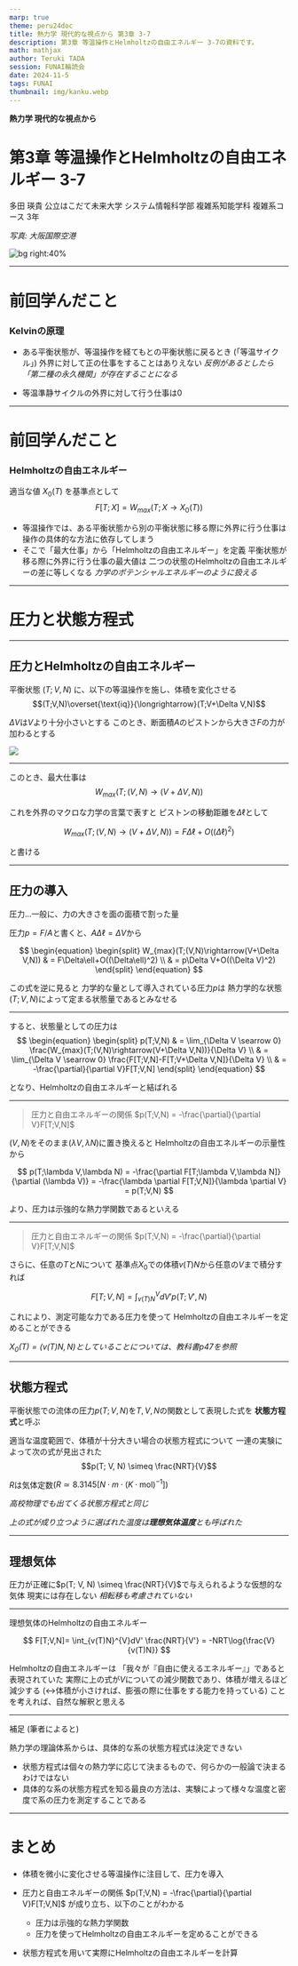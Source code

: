 ```yaml
---
marp: true
theme: peru24doc
title: 熱力学 現代的な視点から 第3章 3-7
description: 第3章 等温操作とHelmholtzの自由エネルギー 3-7の資料です。
math: mathjax
author: Teruki TADA
session: FUNAI輪読会
date: 2024-11-5
tags: FUNAI
thumbnail: img/kanku.webp
---
```


**熱力学 現代的な視点から**
# 第3章 等温操作とHelmholtzの自由エネルギー 3-7

多田 瑛貴
公立はこだて未来大学 システム情報科学部
複雑系知能学科 複雑系コース 3年

*写真: 大阪国際空港*

![bg right:40%](img/kanku.webp)

---

# 前回学んだこと

### Kelvinの原理
- ある平衡状態が、等温操作を経てもとの平衡状態に戻るとき (「等温サイクル」)
  外界に対して正の仕事をすることはありえない
  *反例があるとしたら「第二種の永久機関」が存在することになる*

- 等温準静サイクルの外界に対して行う仕事は0

---

# 前回学んだこと

### Helmholtzの自由エネルギー

適当な値 $X_0(T)$ を基準点として
$$ F[T;X] = W_{max}(T;X \rightarrow X_0 (T)) $$

- 等温操作では、ある平衡状態から別の平衡状態に移る際に外界に行う仕事は
  操作の具体的な方法に依存してしまう
- そこで「最大仕事」から「Helmholtzの自由エネルギー」を定義
  平衡状態が移る際に外界に行う仕事の最大値は
  二つの状態のHelmholtzの自由エネルギーの差に等しくなる
  *力学のポテンシャルエネルギーのように扱える*

---

# 圧力と状態方程式

---

## 圧力とHelmholtzの自由エネルギー

平衡状態 $(T;V,N)$ に、以下の等温操作を施し、体積を変化させる
$$(T;V,N)\overset{\text{iq}}{\longrightarrow}(T;V+\Delta V,N)$$

$\Delta V$は$V$より十分小さいとする
このとき、断面積$A$のピストンから大きさ$F$の力が加わるとする

![](img/3.3.webp)

---

このとき、最大仕事は
$$W_{max}(T;(V,N)\rightarrow(V+\Delta V,N))$$

これを外界のマクロな力学の言葉で表すと
ピストンの移動距離を$\Delta\ell$として

$$W_{max}(T;(V,N)\rightarrow(V+\Delta V,N)) = F\Delta\ell+O((\Delta\ell)^2)$$

と書ける

---

## 圧力の導入

圧力...一般に、力の大きさを面の面積で割った量

圧力$p=F/A$と書くと、$A\Delta\ell=\Delta V$から

$$
\begin{equation}
\begin{split}
W_{max}(T;(V,N)\rightarrow(V+\Delta V,N)) & = F\Delta\ell+O((\Delta\ell)^2) \\
& = p\Delta V+O((\Delta V)^2)
\end{split}
\end{equation}
 $$


この式を逆に見ると
力学的な量として導入されている圧力$p$は
熱力学的な状態$(T;V,N)$によって定まる状態量であるとみなせる

---

すると、状態量としての圧力は
$$
\begin{equation}
\begin{split}
p(T;V,N) & = \lim_{\Delta V \searrow 0} \frac{W_{max}(T;(V,N)\rightarrow(V+\Delta V,N))}{\Delta V} \\
& = \lim_{\Delta V \searrow 0} \frac{F[T;V,N]-F[T;V+\Delta V,N]}{\Delta V} \\
& = -\frac{\partial}{\partial V}F[T;V,N]
\end{split}
\end{equation}
$$

となり、Helmholtzの自由エネルギーと結ばれる


---
<!-- _class: smartblockquote -->

> 圧力と自由エネルギーの関係 $p(T;V,N) = -\frac{\partial}{\partial V}F[T;V,N]$

$(V, N)$をそのまま$(\lambda V, \lambda N)$に置き換えると
Helmholtzの自由エネルギーの示量性から

$$
p(T;\lambda V,\lambda N) = -\frac{\partial F[T;\lambda V,\lambda N]}{\partial (\lambda V)} = -\frac{\lambda \partial F[T;V,N]}{\lambda \partial V} = p(T;V,N)
$$

より、圧力は示強的な熱力学関数であるといえる

---
<!-- _class: smartblockquote -->

> 圧力と自由エネルギーの関係 $p(T;V,N) = -\frac{\partial}{\partial V}F[T;V,N]$

さらに、任意の$T$と$N$について
基準点$X_0$での体積$v(T)N$から任意の$V$まで積分すれば


$$
F[T;V,N]= \int_{v(T)N}^{V}dV' p(T;V',N)
$$

これにより、測定可能な力である圧力を使って
Helmholtzの自由エネルギーを定めることができる

*$X_0(T)=(v(T)N, N)$としていることについては、教科書p47を参照*

---

## 状態方程式

平衡状態での流体の圧力$p(T; V,N)$を$T,V,N$の関数として表現した式を
**状態方程式**と呼ぶ

適当な温度範囲で、体積が十分大きい場合の状態方程式について
一連の実験によって次の式が見出された
$$p(T; V, N) \simeq \frac{NRT}{V}$$

$R$は気体定数$(R \simeq 8.3145 [N \cdot m \cdot (K \cdot \text{mol})^{-1}])$

*高校物理でも出てくる状態方程式と同じ*

*上の式が成り立つように選ばれた温度は**理想気体温度**とも呼ばれた*

---

## 理想気体

圧力が正確に$p(T; V, N) \simeq \frac{NRT}{V}$で与えられるような仮想的な気体
現実には存在しない *相転移も考慮されていない*

---

理想気体のHelmholtzの自由エネルギー

$$
F[T;V,N]= \int_{v(T)N}^{V}dV' \frac{NRT}{V'} = -NRT\log{\frac{V}{v(T)N}}
$$

Helmholtzの自由エネルギーは
「我々が『自由に使えるエネルギー』」であると表現されていた
実際に上の式が$V$についての減少関数であり、体積が増えるほど減少する
(↔体積が小さければ、膨張の際に仕事をする能力を持っている)
ことを考えれば、自然な解釈と思える

---

補足 (筆者によると)

熱力学の理論体系からは、具体的な系の状態方程式は決定できない
- 状態方程式は個々の熱力学に応じて決まるもので、何らかの一般論で決まるわけではない
- 具体的な系の状態方程式を知る最良の方法は、実験によって様々な温度と密度で系の圧力を測定することである


---

# まとめ

- 体積を微小に変化させる等温操作に注目して、圧力を導入

- 圧力と自由エネルギーの関係 $p(T;V,N) = -\frac{\partial}{\partial V}F[T;V,N]$ が成り立ち、以下のことがわかる
  - 圧力は示強的な熱力学関数
  - 圧力を使ってHelmholtzの自由エネルギーを定めることができる

- 状態方程式を用いて実際にHelmholtzの自由エネルギーを計算